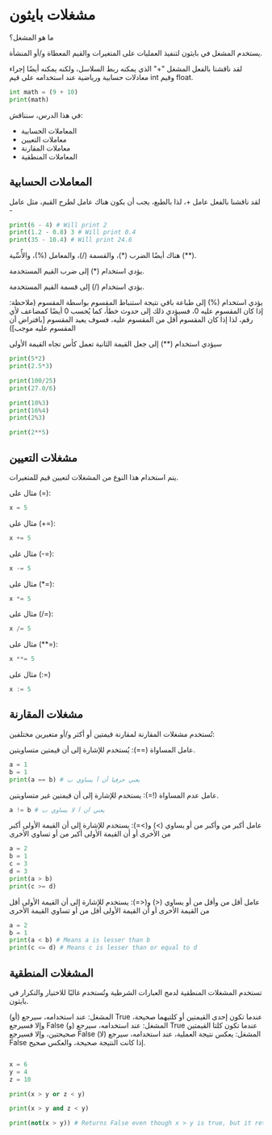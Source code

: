 # مشغلات بايثون
ما هو المشغل؟

يستخدم المشغل في بايثون لتنفيذ العمليات على المتغيرات والقيم المعطاة و/أو المنشأة.

لقد ناقشنا بالفعل المشغل "+" الذي يمكنه ربط السلاسل، ولكنه يمكنه أيضًا إجراء معادلات حسابية ورياضية عند استخدامه على قيم int وقيم float.


```python
int math = (9 + 10)
print(math)
```
في هذا الدرس، سنناقش:
- المعاملات الحسابية
- معاملات التعيين
- ​​معاملات المقارنة
- المعاملات المنطقية

## المعاملات الحسابية

لقد ناقشنا بالفعل عامل +، لذا بالطبع، يجب أن يكون هناك عامل لطرح القيم، مثل عامل -

```python
print(6 - 4) # Will print 2
print(1.2 - 0.8) 3 # Will print 0.4
print(35 - 10.4) # Will print 24.6
```

هناك أيضًا الضرب (*)، والقسمة (/)، والمعامل (%)، والأُسِّية (**).

يؤدي استخدام (*) إلى ضرب القيم المستخدمة.

يؤدي استخدام (/) إلى قسمة القيم المستخدمة.

يؤدي استخدام (%) إلى طباعة باقي نتيجة استنباط المقسوم بواسطة المقسوم (ملاحظة: إذا كان المقسوم عليه 0، فسيؤدي ذلك إلى حدوث خطأ، كما يُحسب 0 أيضًا كمضاعف لأي رقم، لذا إذا كان المقسوم أقل من المقسوم عليه، فسوف يعيد المقسوم [بافتراض أن المقسوم عليه موجب])

سيؤدي استخدام (**) إلى جعل القيمة الثانية تعمل كأس تجاه القيمة الأولى


```python
print(5*2) 
print(2.5*3)

print(100/25) 
print(27.0/6) 

print(10%3)
print(16%4)
print(2%3) 

print(2**5)
```
## مشغلات التعيين

يتم استخدام هذا النوع من المشغلات لتعيين قيم للمتغيرات.

مثال على (=):

```python
x = 5
```

مثال على (+=):
```python
x += 5
```

مثال على (-=):
```python
x -= 5 
```

مثال على (*=):
```python
x *= 5
```

مثال على (/=):
```python
x /= 5
```

مثال على (**=):
```python
x **= 5
```

مثال على (:=)
```python
x := 5 
```

## مشغلات المقارنة

تُستخدم مشغلات المقارنة لمقارنة قيمتين أو أكثر و/أو متغيرين مختلفين:

عامل المساواة (==):
يُستخدم للإشارة إلى أن قيمتين متساويتين.
```python
a = 1
b = 1
print(a == b) # يعني حرفيا أن أ يساوي ب
```
عامل عدم المساواة (!=):
يستخدم للإشارة إلى أن قيمتين غير متساويتين.
```python
a != b # يعني أن أ لا يساوي ب
```


عامل أكبر من وأكبر من أو يساوي (>) و(>=):
يستخدم للإشارة إلى أن القيمة الأولى أكبر من الأخرى أو أن القيمة الأولى أكبر من أو تساوي الأخرى
```python
a = 2
b = 1
c = 3
d = 3
print(a > b)
print(c >= d)
```

عامل أقل من وأقل من أو يساوي (<) و(<=):
يستخدم للإشارة إلى أن القيمة الأولى أقل من القيمة الأخرى أو أن القيمة الأولى أقل من أو تساوي القيمة الأخرى

```python
a = 2
b = 1
print(a < b) # Means a is lesser than b
print(c <= d) # Means c is lesser than or equal to d
```

## المشغلات المنطقية

تستخدم المشغلات المنطقية لدمج العبارات الشرطية وتُستخدم غالبًا للاختيار والتكرار في بايثون.

(أو) المشغل: عند استخدامه، سيرجع True عندما تكون إحدى القيمتين أو كلتيهما صحيحة، وإلا فسيرجع False
(و) المشغل: عند استخدامه، سيرجع True عندما تكون كلتا القيمتين صحيحتين، وإلا فسيرجع False
(لا) المشغل: يعكس نتيجة العملية، عند استخدامه، سيرجع False إذا كانت النتيجة صحيحة، والعكس صحيح.


```python

x = 6
y = 4
z = 10

print(x > y or z < y) 

print(x > y and z < y) 

print(not(x > y)) # Returns False even though x > y is true, but it returns False due to the outcome reversal
```

